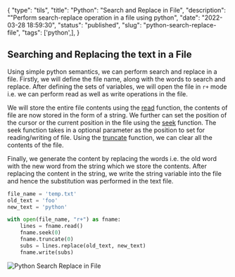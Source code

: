 {
    "type": "tils",
    "title": "Python": "Search and Replace in File",
    "description": ""Perform search-replace operation in a file using python",
    "date": "2022-03-28 18:59:30",
    "status": "published",
    "slug": "python-search-replace-file",
    "tags": ['python',],
}

## Searching and Replacing the text in a File

Using simple python semantics, we can perform search and replace in a file. Firstly, we will define the file name, along with the words to search and replace. After defining the sets of variables, we will open the file in `r+` mode i.e. we can perform read as well as write operations in the file.

We will store the entire file contents using the [read](https://docs.python.org/3/tutorial/inputoutput.html#reading-and-writing-files) function, the contents of file are now stored in the form of a string. We further can set the position of the cursor or the current position in the file using the [seek](https://python-reference.readthedocs.io/en/latest/docs/file/seek.html) function. The seek function takes in a optional parameter as the position to set for reading/writing of file. Using the [truncate](https://python-reference.readthedocs.io/en/latest/docs/file/truncate.html) function, we can clear all the contents of the file.

Finally, we generate the content by replacing the words i.e. the old word with the new word from the string which we store the contents. After replacing the content in the string, we write the string variable into the file and hence the substitution was performed in the text file.

```python
file_name = 'temp.txt'
old_text = 'foo'
new_text = 'python'

with open(file_name, "r+") as fname:
    lines = fname.read()
    fname.seek(0)
    fname.truncate(0)
    subs = lines.replace(old_text, new_text)
    fname.write(subs)
```

![Python Search Replace in File](https://res.cloudinary.com/techstructive-blog/image/upload/v1648479344/blog-media/cstvfdlazyfriwvnilju.png)

